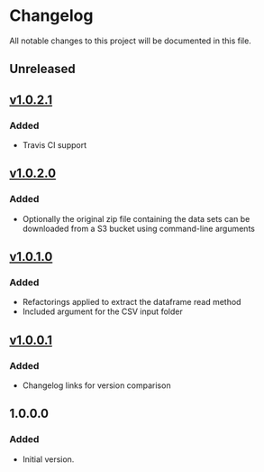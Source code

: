 # Changelog
All notable changes to this project will be documented in this file.

## Unreleased

## [v1.0.2.1]
### Added
- Travis CI support

## [v1.0.2.0]
### Added
- Optionally the original zip file containing the data sets can be downloaded from a S3 bucket 
using command-line arguments

## [v1.0.1.0]
### Added
- Refactorings applied to extract the dataframe read method
- Included argument for the CSV input folder

## [v1.0.0.1]
### Added
- Changelog links for version comparison

## 1.0.0.0
### Added
- Initial version.

[Unreleased]: https://github.com/andersonkmi/kaggle-tmdb-movie-dataset-spark/compare/v1.0.2.1...HEAD
[v1.0.2.1]: https://github.com/andersonkmi/kaggle-tmdb-movie-dataset-spark/compare/v1.0.2.0...v1.0.2.1
[v1.0.2.0]: https://github.com/andersonkmi/kaggle-tmdb-movie-dataset-spark/compare/v1.0.1.0...v1.0.2.0
[v1.0.1.0]: https://github.com/andersonkmi/kaggle-tmdb-movie-dataset-spark/compare/v1.0.0.1...v1.0.1.0
[v1.0.0.1]: https://github.com/andersonkmi/kaggle-tmdb-movie-dataset-spark/compare/v1.0.0.0...v1.0.0.1